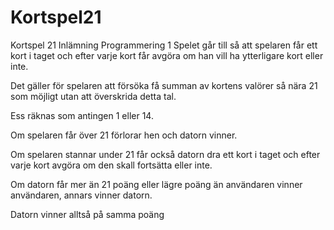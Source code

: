 # Kortspel21
Kortspel 21 Inlämning Programmering 1
Spelet går till så att spelaren får ett kort i taget och efter varje kort får avgöra om han vill ha ytterligare kort eller inte. 

Det gäller för spelaren att försöka få summan av kortens valörer så nära 21 som möjligt utan att överskrida detta tal. 

Ess räknas som antingen 1 eller 14.

Om spelaren får över 21 förlorar hen och datorn vinner.

Om spelaren stannar under 21 får också datorn dra ett kort i taget och efter varje kort avgöra om den skall fortsätta eller inte. 

Om datorn får mer än 21 poäng eller lägre poäng än användaren vinner användaren, annars vinner datorn.

Datorn vinner alltså på samma poäng
